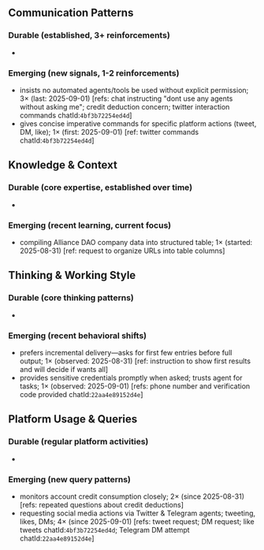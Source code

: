 ## Communication Patterns
### Durable (established, 3+ reinforcements)
-

### Emerging (new signals, 1-2 reinforcements)
- insists no automated agents/tools be used without explicit permission; 3× (last: 2025-09-01) [refs: chat instructing "dont use any agents without asking me"; credit deduction concern; twitter interaction commands chatId:`4bf3b72254ed4d`]
- gives concise imperative commands for specific platform actions (tweet, DM, like); 1× (first: 2025-09-01) [ref: twitter commands chatId:`4bf3b72254ed4d`]

## Knowledge & Context
### Durable (core expertise, established over time)
-

### Emerging (recent learning, current focus)
- compiling Alliance DAO company data into structured table; 1× (started: 2025-08-31) [ref: request to organize URLs into table columns]

## Thinking & Working Style
### Durable (core thinking patterns)
-

### Emerging (recent behavioral shifts)
- prefers incremental delivery—asks for first few entries before full output; 1× (observed: 2025-08-31) [ref: instruction to show first results and will decide if wants all]
- provides sensitive credentials promptly when asked; trusts agent for tasks; 1× (observed: 2025-09-01) [refs: phone number and verification code provided chatId:`22aa4e89152d4e`]

## Platform Usage & Queries
### Durable (regular platform activities)
-

### Emerging (new query patterns)
- monitors account credit consumption closely; 2× (since 2025-08-31) [refs: repeated questions about credit deductions]
- requesting social media actions via Twitter & Telegram agents; tweeting, likes, DMs; 4× (since 2025-09-01) [refs: tweet request; DM request; like tweets chatId:`4bf3b72254ed4d`; Telegram DM attempt chatId:`22aa4e89152d4e`]